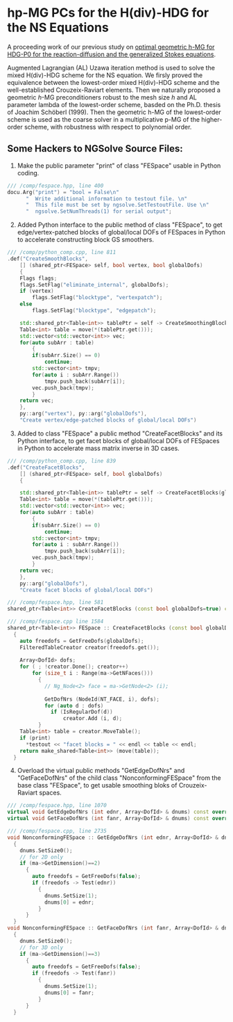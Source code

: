 # hp-MG PCs for the H(div)-HDG for the NS Equations
A proceeding work of our previous study on [optimal geometric h-MG for HDG-P0 for the reaction-diffusion and the generalized Stokes equations](https://arxiv.org/abs/2208.14418).

Augmented Lagrangian (AL) Uzawa iteration method is used to solve the mixed H(div)-HDG scheme for the NS equation.
We firsly proved the equivalence between the lowest-order mixed H(div)-HDG scheme and the well-established Crouzeix-Raviart elements. Then we naturally proposed a geometric *h*-MG preconditioners robust to the mesh size *h* and AL parameter lambda of the lowest-order scheme, basded on the Ph.D. thesis of Joachim Schöberl (1999).
Then the geometric h-MG of the lowest-order scheme is used as the coarse solver in a multiplicative p-MG of the higher-order scheme, with robustness with respect to polynomial order.

## Some Hackers to NGSolve Source Files:
1. Make the public parameter "print" of class "FESpace" usable in Python coding.
```C++
/// /comp/fespace.hpp, line 400
docu.Arg("print") = "bool = False\n"
      "  Write additional information to testout file. \n"
      "  This file must be set by ngsolve.SetTestoutFile. Use \n"
      "  ngsolve.SetNumThreads(1) for serial output";
```

2. Added Python interface to the public method of class "FESpace", to get edge/vertex-patched blocks of global/local DOFs of FESpaces in Python to accelerate constructing block GS smoothers.
```C++
/// /comp/python_comp.cpp, line 811
.def("CreateSmoothBlocks", 
    [] (shared_ptr<FESpace> self, bool vertex, bool globalDofs)
    {
    Flags flags;
    flags.SetFlag("eliminate_internal", globalDofs);
    if (vertex)
        flags.SetFlag("blocktype", "vertexpatch");
    else
        flags.SetFlag("blocktype", "edgepatch");

    std::shared_ptr<Table<int>> tablePtr = self -> CreateSmoothingBlocks(flags);
    Table<int> table = move(*(tablePtr.get()));
    std::vector<std::vector<int>> vec;
    for(auto subArr : table)
        {
        if(subArr.Size() == 0)
            continue;
        std::vector<int> tmpv;
        for(auto i : subArr.Range())
            tmpv.push_back(subArr[i]);
        vec.push_back(tmpv);
        }
    return vec;
    },
    py::arg("vertex"), py::arg("globalDofs"),
    "Create vertex/edge-patched blocks of global/local DOFs")
```

3. Added to class "FESpace" a public method "CreateFacetBlocks" and its Python interface, to get facet blocks of global/local DOFs of FESpaces in Python to accelerate mass matrix inverse in 3D cases.
```C++
/// /comp/python_comp.cpp, line 839
.def("CreateFacetBlocks", 
    [] (shared_ptr<FESpace> self, bool globalDofs)
    {

    std::shared_ptr<Table<int>> tablePtr = self -> CreateFacetBlocks(globalDofs);
    Table<int> table = move(*(tablePtr.get()));
    std::vector<std::vector<int>> vec;
    for(auto subArr : table)
        {
        if(subArr.Size() == 0)
            continue;
        std::vector<int> tmpv;
        for(auto i : subArr.Range())
            tmpv.push_back(subArr[i]);
        vec.push_back(tmpv);
        }
    return vec;
    },
    py::arg("globalDofs"),
    "Create facet blocks of global/local DOFs")
```

```C++
/// /comp/fespace.hpp, line 581
shared_ptr<Table<int>> CreateFacetBlocks (const bool globalDofs=true) const;
```

```C++
/// /comp/fespace.cpp line 1584
shared_ptr<Table<int>> FESpace :: CreateFacetBlocks (const bool globalDofs) const
  {
    auto freedofs = GetFreeDofs(globalDofs);
    FilteredTableCreator creator(freedofs.get());
  
    Array<DofId> dofs;
    for ( ; !creator.Done(); creator++)
        for (size_t i : Range(ma->GetNFaces()))        
          {
            // Ng_Node<2> face = ma->GetNode<2> (i);
            
            GetDofNrs (NodeId(NT_FACE, i), dofs);
            for (auto d : dofs)
              if (IsRegularDof(d))
                  creator.Add (i, d);
          }
    Table<int> table = creator.MoveTable();
    if (print)
      *testout << "facet blocks = " << endl << table << endl;
    return make_shared<Table<int>> (move(table));
  }
```

4. Overload the virtual public methods "GetEdgeDofNrs" and "GetFaceDofNrs" of the child class "NonconformingFESpace" from the base class "FESpace", to get usable smoothing bloks of Crouzeix-Raviart spaces.
```C++
/// /comp/fespace.hpp, line 1070
virtual void GetEdgeDofNrs (int ednr, Array<DofId> & dnums) const override;
virtual void GetFaceDofNrs (int fanr, Array<DofId> & dnums) const override;

```

```C++
/// /comp/fespace.cpp, line 2735
void NonconformingFESpace :: GetEdgeDofNrs (int ednr, Array<DofId> & dnums) const
  {
    dnums.SetSize0();
    // for 2D only
    if (ma->GetDimension()==2)
      {
        auto freedofs = GetFreeDofs(false);
        if (freedofs -> Test(ednr))
          {
            dnums.SetSize(1);
            dnums[0] = ednr;
          }
      }
  }
void NonconformingFESpace :: GetFaceDofNrs (int fanr, Array<DofId> & dnums) const
  {
    dnums.SetSize0();
    // for 3D only
    if (ma->GetDimension()==3)
      {
        auto freedofs = GetFreeDofs(false);
        if (freedofs -> Test(fanr))
          {
            dnums.SetSize(1);
            dnums[0] = fanr;
          }
      }
  }
```

